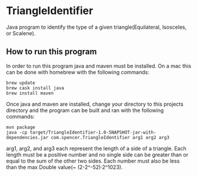 # TriangleIdentifier
Java program to identify the type of a given triangle(Equilateral, Isosceles, or Scalene).

## How to run this program
In order to run this program java and maven must be installed.
On a mac this can be done with homebrew with the following commands:

    brew update
    brew cask install java
    brew install maven

Once java and maven are installed, change your directory to this projects directory and the program can be built and ran with the following commands:

    mvn package
    java -cp target/TriangleIdentifier-1.0-SNAPSHOT-jar-with-dependencies.jar com.spencer.TriangleIdentifier arg1 arg2 arg3

arg1, arg2, and arg3 each represent the length of a side of a triangle. Each length must be a positive number and no single side can be greater than or equal to the sum of the other two sides. Each number must also be less than the max Double value(~ (2-2^-52)·2^1023).

